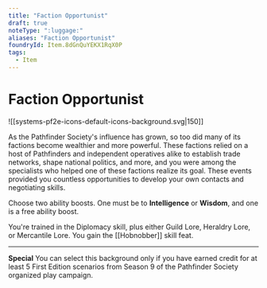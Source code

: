 ```yaml
---
title: "Faction Opportunist"
draft: true
noteType: ":luggage:"
aliases: "Faction Opportunist"
foundryId: Item.8dGnQuYEKX1RqX0P
tags:
  - Item
---
```


# Faction Opportunist
![[systems-pf2e-icons-default-icons-background.svg|150]]

As the Pathfinder Society's influence has grown, so too did many of its factions become wealthier and more powerful. These factions relied on a host of Pathfinders and independent operatives alike to establish trade networks, shape national politics, and more, and you were among the specialists who helped one of these factions realize its goal. These events provided you countless opportunities to develop your own contacts and negotiating skills.

Choose two ability boosts. One must be to **Intelligence** or **Wisdom**, and one is a free ability boost.

You're trained in the Diplomacy skill, plus either Guild Lore, Heraldry Lore, or Mercantile Lore. You gain the [[Hobnobber]] skill feat.

* * *

**Special** You can select this background only if you have earned credit for at least 5 First Edition scenarios from Season 9 of the Pathfinder Society organized play campaign.
